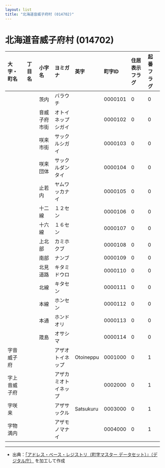 ```yaml
---
layout: list
title: "北海道音威子府村 (014702)"
---
```


# 北海道音威子府村 (014702)

| 大字・町名 | 丁目名 | 小字名 | ヨミガナ | 英字 | 町字ID | 住居表示フラグ | 起番フラグ |
|:---|:---|:---|:---|:---|:---|:---|:---|
|  |  | 茨内 |   バラウチ |  | 0000101 | 0 | 0 |
|  |  | 音威子府市街 |   オトイネップシガイ |  | 0000102 | 0 | 0 |
|  |  | 咲来市街 |   サックルシガイ |  | 0000103 | 0 | 0 |
|  |  | 咲来団体 |   サックルダンタイ |  | 0000104 | 0 | 0 |
|  |  | 止若内 |   ヤムワッカナイ |  | 0000105 | 0 | 0 |
|  |  | 十二線 |   １２セン |  | 0000106 | 0 | 0 |
|  |  | 十六線 |   １６セン |  | 0000107 | 0 | 0 |
|  |  | 上北部 |   カミホクブ |  | 0000108 | 0 | 0 |
|  |  | 南部 |   ナンブ |  | 0000109 | 0 | 0 |
|  |  | 北見道路 |   キタミドウロ |  | 0000110 | 0 | 0 |
|  |  | 北線 |   キタセン |  | 0000111 | 0 | 0 |
|  |  | 本線 |   ホンセン |  | 0000112 | 0 | 0 |
|  |  | 本通 |   ホンドオリ |  | 0000113 | 0 | 0 |
|  |  | 筬島 |   オサシマ |  | 0000114 | 0 | 0 |
| 字音威子府 |  |  | アザオトイネップ   | Otoineppu | 0001000 | 0 | 1 |
| 字上音威子府 |  |  | アザカミオトイネップ   |  | 0002000 | 0 | 1 |
| 字咲来 |  |  | アザサックル   | Satsukuru | 0003000 | 0 | 1 |
| 字物満内 |  |  | アザモノマナイ   |  | 0004000 | 0 | 1 |

---

- 出典：[「アドレス・ベース・レジストリ（町字マスター データセット）』（デジタル庁）](https://www.digital.go.jp/policies/base_registry_address/) を加工して作成